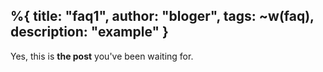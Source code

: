 %{  title: "faq1",
    author: "bloger",
    tags: ~w(faq),
    description: "example" }
---
Yes, this is **the post** you've been waiting for.

